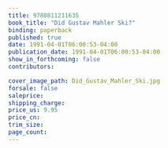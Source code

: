```yaml
---
title: 9780811211635
book_title: "Did Gustav Mahler Ski?"
binding: paperback
published: true
date: 1991-04-01T06:00:53-04:00
publication_date: 1991-04-01T06:00:53-04:00
show_in_forthcoming: false
contributors:

cover_image_path: Did_Gustav_Mahler_Ski.jpg
forsale: false
saleprice:
shipping_charge:
price_us: 9.95
price_cn:
trim_size:
page_count:
---
```


